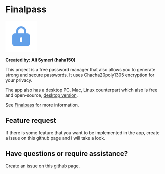 # Finalpass

<img src="appstore.png" width="100">

**Created by: Ali Symeri (haha150)**

This project is a free password manager that also allows you to generate strong and secure passwords. It uses Chacha20poly1305 encryption for your privacy.

The app also has a desktop PC, Mac, Linux counterpart which also is free and open-source, [desktop version]([https://haha150.github.io/finalpass](https://github.com/haha150/finalpass)).

See [Finalpass](https://haha150.github.io/finalpass) for more information.

## Feature request

If there is some feature that you want to be implemented in the app, create a issue on this github page and i will take a look.

## Have questions or require assistance?

Create an issue on this github page.
